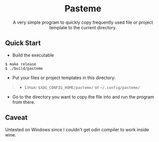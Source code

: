 <h1 align="center">Pasteme</h1>
<p align="center">A very simple program to quickly copy frequently used file or project template to the current directory.</p>

## Quick Start

- Build the executable

```console
$ make release
$ ./build/pasteme
```

- Put your files or project templates in this directory:

> - Linux: `$XDG_CONFIG_HOME/pasteme/` or `~/.config/pasteme/`

- Go to the directory you want to copy the file into and run the program from there.

## Caveat

Untested on Windows since I couldn't get odin compiler to work inside wine.
